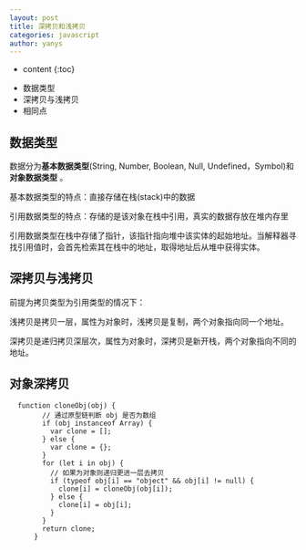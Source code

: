 ```yaml
---
layout: post
title: 深拷贝和浅拷贝
categories: javascript
author: yanys
---  
```


* content
{:toc}
- 数据类型
- 深拷贝与浅拷贝
- 相同点




## 数据类型
数据分为**基本数据类型**(String, Number, Boolean, Null, Undefined，Symbol)和**对象数据类型** 。 


基本数据类型的特点：直接存储在栈(stack)中的数据 

引用数据类型的特点：存储的是该对象在栈中引用，真实的数据存放在堆内存里 

引用数据类型在栈中存储了指针，该指针指向堆中该实体的起始地址。当解释器寻找引用值时，会首先检索其在栈中的地址，取得地址后从堆中获得实体。




## 深拷贝与浅拷贝
前提为拷贝类型为引用类型的情况下：  

浅拷贝是拷贝一层，属性为对象时，浅拷贝是复制，两个对象指向同一个地址。 

深拷贝是递归拷贝深层次，属性为对象时，深拷贝是新开栈，两个对象指向不同的地址。



## 对象深拷贝
```
  function cloneObj(obj) {
        // 通过原型链判断 obj 是否为数组
        if (obj instanceof Array) {
          var clone = [];
        } else {
          var clone = {};
        }
        for (let i in obj) {
          // 如果为对象则递归更进一层去拷贝
          if (typeof obj[i] == "object" && obj[i] != null) {
            clone[i] = cloneObj(obj[i]);
          } else {
            clone[i] = obj[i];
          }
        }
        return clone;
      }
```